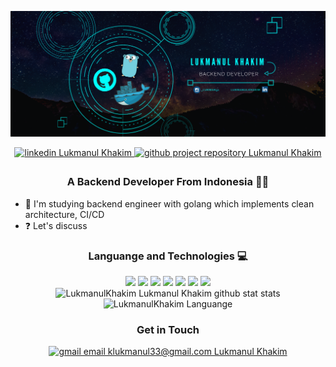![LukmanulKhakim](./banner.png)

<div align="center">
<a href="https://www.linkedin.com/in/lukmanul-khakim-6733221b4/" target="_blank">
<img src=https://img.shields.io/badge/linkedin-%231E77B5.svg?&style=for-the-badge&logo=linkedin&logoColor=white alt="linkedin Lukmanul Khakim" style="margin-bottom: 5px;" />
</a>
<a href="https://github.com/LukmanulKhakim" target="_blank">
<img src=https://img.shields.io/badge/github-%2324292e.svg?&style=for-the-badge&logo=github&logoColor=white alt="github project repository Lukmanul Khakim" style="margin-bottom: 5px;" />
</a>
</div>

### <div align="center">A Backend Developer From Indonesia 👨‍💻</div>

- 🎯 I'm studying backend engineer with golang which implements clean architecture, CI/CD
- ❓ Let's discuss

### <div align="center">Languange and Technologies 💻</div>
<div align="center">
<img src="https://img.shields.io/badge/Go-00ADD8?style=for-the-badge&logo=go&logoColor=white"></img>
<img src="https://img.shields.io/badge/Docker-2CA5E0?style=for-the-badge&logo=docker&logoColor=white"></img>
<img src="https://img.shields.io/badge/MySQL-005C84?style=for-the-badge&logo=mysql&logoColor=white"></img>
<img src="https://img.shields.io/badge/Postman-FF6C37?style=for-the-badge&logo=Postman&logoColor=white"></img>
<img src="https://img.shields.io/badge/AWS-%23FF9900.svg?style=for-the-badge&logo=amazon-aws&logoColor=white"></img>
<img src="https://img.shields.io/badge/-Git-red?style=for-the-badge&logo=git&logoColor=white"></img>
<img src="https://img.shields.io/badge/-Github-black?style=for-the-badge&logo=github&logoColor=white"></img>
</div>

<div align="center">
<img src="https://github-readme-stats.vercel.app/api?username=LukmanulKhakim&show_icons=true&theme=github_dark&hide_border=true?include_all_commits=true" alt="LukmanulKhakim Lukmanul Khakim github stat stats"></img>
</div>
<div align="center">
<img src="https://github-readme-stats.vercel.app/api/top-langs/?username=LukmanulKhakim&show_icons=true&theme=github_dark&hide_border=true?include_all_commits=true" alt="LukmanulKhakim Languange"></img>
</div>

### <div align="center">Get in Touch</div>
<div align="center">
<a href="klukmanul33@gmail.com" target="_blank">
<img src="https://img.shields.io/badge/Gmail-D14836?style=for-the-badge&logo=gmail&logoColor=white" alt="gmail email klukmanul33@gmail.com Lukmanul Khakim" style="margin-bottom: 5px;"/>
</a>
</div>

